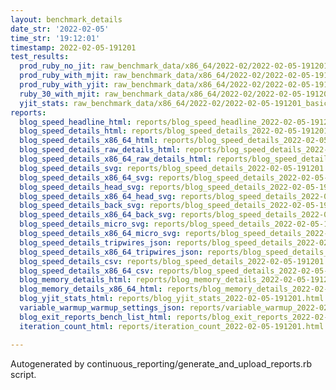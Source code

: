 ```yaml
---
layout: benchmark_details
date_str: '2022-02-05'
time_str: '19:12:01'
timestamp: 2022-02-05-191201
test_results:
  prod_ruby_no_jit: raw_benchmark_data/x86_64/2022-02/2022-02-05-191201_basic_benchmark_prod_ruby_no_jit.json
  prod_ruby_with_mjit: raw_benchmark_data/x86_64/2022-02/2022-02-05-191201_basic_benchmark_prod_ruby_with_mjit.json
  prod_ruby_with_yjit: raw_benchmark_data/x86_64/2022-02/2022-02-05-191201_basic_benchmark_prod_ruby_with_yjit.json
  ruby_30_with_mjit: raw_benchmark_data/x86_64/2022-02/2022-02-05-191201_basic_benchmark_ruby_30_with_mjit.json
  yjit_stats: raw_benchmark_data/x86_64/2022-02/2022-02-05-191201_basic_benchmark_yjit_stats.json
reports:
  blog_speed_headline_html: reports/blog_speed_headline_2022-02-05-191201.html
  blog_speed_details_html: reports/blog_speed_details_2022-02-05-191201.html
  blog_speed_details_x86_64_html: reports/blog_speed_details_2022-02-05-191201.x86_64.html
  blog_speed_details_raw_details_html: reports/blog_speed_details_2022-02-05-191201.raw_details.html
  blog_speed_details_x86_64_raw_details_html: reports/blog_speed_details_2022-02-05-191201.x86_64.raw_details.html
  blog_speed_details_svg: reports/blog_speed_details_2022-02-05-191201.svg
  blog_speed_details_x86_64_svg: reports/blog_speed_details_2022-02-05-191201.x86_64.svg
  blog_speed_details_head_svg: reports/blog_speed_details_2022-02-05-191201.head.svg
  blog_speed_details_x86_64_head_svg: reports/blog_speed_details_2022-02-05-191201.x86_64.head.svg
  blog_speed_details_back_svg: reports/blog_speed_details_2022-02-05-191201.back.svg
  blog_speed_details_x86_64_back_svg: reports/blog_speed_details_2022-02-05-191201.x86_64.back.svg
  blog_speed_details_micro_svg: reports/blog_speed_details_2022-02-05-191201.micro.svg
  blog_speed_details_x86_64_micro_svg: reports/blog_speed_details_2022-02-05-191201.x86_64.micro.svg
  blog_speed_details_tripwires_json: reports/blog_speed_details_2022-02-05-191201.tripwires.json
  blog_speed_details_x86_64_tripwires_json: reports/blog_speed_details_2022-02-05-191201.x86_64.tripwires.json
  blog_speed_details_csv: reports/blog_speed_details_2022-02-05-191201.csv
  blog_speed_details_x86_64_csv: reports/blog_speed_details_2022-02-05-191201.x86_64.csv
  blog_memory_details_html: reports/blog_memory_details_2022-02-05-191201.html
  blog_memory_details_x86_64_html: reports/blog_memory_details_2022-02-05-191201.x86_64.html
  blog_yjit_stats_html: reports/blog_yjit_stats_2022-02-05-191201.html
  variable_warmup_warmup_settings_json: reports/variable_warmup_2022-02-05-191201.warmup_settings.json
  blog_exit_reports_bench_list_html: reports/blog_exit_reports_2022-02-05-191201.bench_list.html
  iteration_count_html: reports/iteration_count_2022-02-05-191201.html

---
```

Autogenerated by continuous_reporting/generate_and_upload_reports.rb script.
